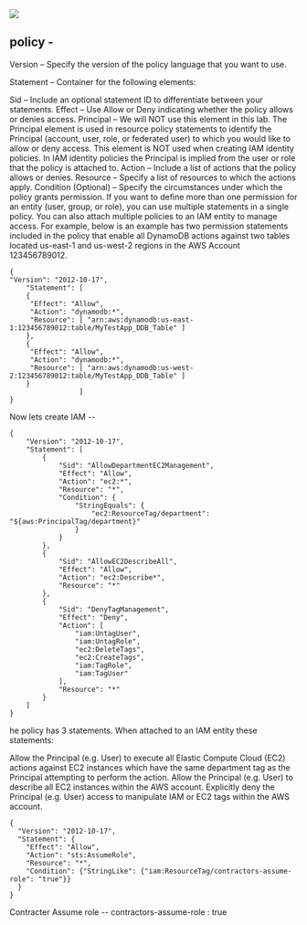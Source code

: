![](https://general-immersionday-tmp.workshop.aws/images/security/policy.png)

## policy -
Version – Specify the version of the policy language that you want to use.

Statement – Container for the following elements:

Sid – Include an optional statement ID to differentiate between your statements.
Effect – Use Allow or Deny indicating whether the policy allows or denies access.
Principal – We will NOT use this element in this lab. The Principal element is used in resource policy statements to identify the Principal (account, user, role, or federated user) to which you would like to allow or deny access. This element is NOT used when creating IAM identity policies. In IAM identity policies the Principal is implied from the user or role that the policy is attached to.
Action – Include a list of actions that the policy allows or denies.
Resource – Specify a list of resources to which the actions apply.
Condition (Optional) – Specify the circumstances under which the policy grants permission.
If you want to define more than one permission for an entity (user, group, or role), you can use multiple statements in a single policy. You can also attach multiple policies to an IAM entity to manage access. For example, below is an example has two permission statements included in the policy that enable all DynamoDB actions against two tables located us-east-1 and us-west-2 regions in the AWS Account 123456789012.

```
{
"Version": "2012-10-17",
    "Statement": [
    {
     "Effect": "Allow",
     "Action": "dynamodb:*",
     "Resource": [ "arn:aws:dynamodb:us-east-1:123456789012:table/MyTestApp_DDB_Table" ]
    },
    {
     "Effect": "Allow",
     "Action": "dynamodb:*",
     "Resource": [ "arn:aws:dynamodb:us-west-2:123456789012:table/MyTestApp_DDB_Table" ]
    }
                 ]
}
```

Now lets create IAM --
```
{
    "Version": "2012-10-17",
    "Statement": [
        {
            "Sid": "AllowDepartmentEC2Management",
            "Effect": "Allow",
            "Action": "ec2:*",
            "Resource": "*",
            "Condition": {
                "StringEquals": {
                    "ec2:ResourceTag/department": "${aws:PrincipalTag/department}"
                }
            }
        },
        {
            "Sid": "AllowEC2DescribeAll",
            "Effect": "Allow",
            "Action": "ec2:Describe*",
            "Resource": "*"
        },
        {
            "Sid": "DenyTagManagement",
            "Effect": "Deny",
            "Action": [
                "iam:UntagUser",
                "iam:UntagRole",
                "ec2:DeleteTags",
                "ec2:CreateTags",
                "iam:TagRole",
                "iam:TagUser"
            ],
            "Resource": "*"
        }
    ]
}
```
he policy has 3 statements. When attached to an IAM entity these statements:

Allow the Principal (e.g. User) to execute all Elastic Compute Cloud (EC2) actions against EC2 instances which have the same department tag as the Principal attempting to perform the action.
Allow the Principal (e.g. User) to describe all EC2 instances within the AWS account.
Explicitly deny the Principal (e.g. User) access to manipulate IAM or EC2 tags within the AWS account.
```
{
  "Version": "2012-10-17",
  "Statement": {
    "Effect": "Allow",
    "Action": "sts:AssumeRole",
    "Resource": "*",
    "Condition": {"StringLike": {"iam:ResourceTag/contractors-assume-role": "true"}}
  }
}
```

Contracter Assume role -- contractors-assume-role : true 
